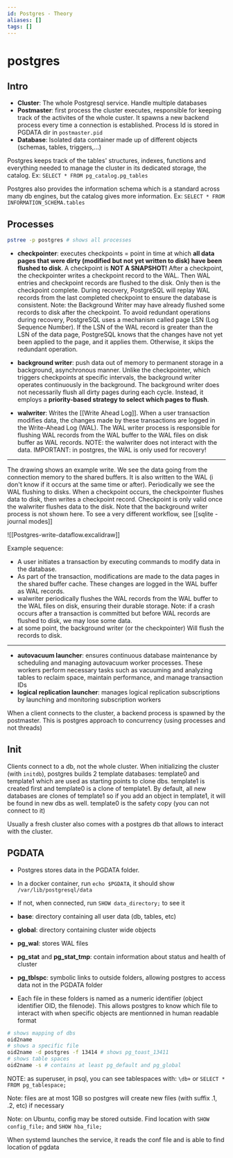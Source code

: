 ```yaml
---
id: Postgres - Theory
aliases: []
tags: []
---
```

# postgres

## Intro

- **Cluster**: The whole Postgresql service. Handle multiple databases
- **Postmaster**: first process the cluster executes, responsible for keeping track of the activites of the whole custer. It spawns a new backend process every time a connection is established. Process Id is stored in PGDATA dir in `postmaster.pid`
- **Database**: Isolated data container made up of different objects (schemas, tables, triggers,...)

Postgres keeps track of the tables' structures, indexes, functions and everything needed to manage the cluster in its dedicated storage, the catalog. Ex: `SELECT * FROM pg_catalog.pg_tables`

Postgres also provides the information schema which is a standard across many db engines, but the catalog gives more information. Ex: `SELECT * FROM INFORMATION_SCHEMA.tables`

## Processes

```bash
pstree -p postgres # shows all processes
```

- **checkpointer**: executes checkpoints = point in time at which **all data pages that were dirty (modified but not yet written to disk) have been flushed to disk**. A checkpoint is **NOT A SNAPSHOT!** After a checkpoint, the checkpointer writes a checkpoint record to the WAL. Then WAL entries and checkpoint records are flushed to the disk. Only then is the checkpoint complete. During recovery, PostgreSQL will replay WAL records from the last completed checkpoint to ensure the database is consistent. Note: the Background Writer may have already flushed some records to disk after the checkpoint. To avoid redundant operations during recovery, PostgreSQL uses a mechanism called page LSN (Log Sequence Number). If the LSN of the WAL record is greater than the LSN of the data page, PostgreSQL knows that the changes have not yet been applied to the page, and it applies them. Otherwise, it skips the redundant operation.

- **background writer**: push data out of memory to permanent storage in a background, asynchronous manner. Unlike the checkpointer, which triggers checkpoints at specific intervals, the background writer operates continuously in the background. The background writer does not necessarily flush all dirty pages during each cycle. Instead, it employs a **priority-based strategy to select which pages to flush**.

- **walwriter**: Writes the [[Write Ahead Log]]. When a user transaction modifies data, the changes made by these transactions are logged in the Write-Ahead Log (WAL). The WAL writer process is responsible for flushing WAL records from the WAL buffer to the WAL files on disk buffer as WAL records. NOTE: the walwriter does not interact with the data. IMPORTANT: in postgres, the WAL is only used for recovery!

---

The drawing shows an example write. We see the data going from the connection memory to the shared buffers. It is also written to the WAL (i don't know if it occurs at the same time or after). Periodically we see the WAL flushing to disks.
When a checkpoint occurs, the checkpointer flushes data to disk, then writes a checkpoint record. Checkpoint is only valid once the walwriter flushes data to the disk.
Note that the background writer process is not shown here. To see a very different workflow, see [[sqlite - journal modes]]

![[Postgres-write-dataflow.excalidraw]]

Example sequence:

- A user initiates a transaction by executing commands to modify data in the database.
- As part of the transaction, modifications are made to the data pages in the shared buffer cache. These changes are logged in the WAL buffer as WAL records.
- walwriter periodically flushes the WAL records from the WAL buffer to the WAL files on disk, ensuring their durable storage. Note: if a crash occurs after a transaction is committed but before WAL records are flushed to disk, we may lose some data.
- at some point, the background writer (or the checkpointer) Will flush the records to disk.

---

- **autovacuum launcher**: ensures continuous database maintenance by scheduling and managing autovacuum worker processes. These workers perform necessary tasks such as vacuuming and analyzing tables to reclaim space, maintain performance, and manage transaction IDs
- **logical replication launcher**: manages logical replication subscriptions by launching and monitoring subscription workers

When a client connects to the cluster, a backend process is spawned by the postmaster. This is postgres approach to concurrency (using processes and not threads)

## Init

Clients connect to a db, not the whole cluster. When initializing the cluster (with `initdb`), postgres builds 2 template databases: template0 and template1 which are used as starting points to clone dbs. template1 is created first and template0 is a clone of template1. By default, all new databases are clones of template1 so if you add an object in template1, it will be found in new dbs as well. template0 is the safety copy (you can not connect to it)

Usually a fresh cluster also comes with a postgres db that allows to interact with the cluster.

## PGDATA

- Postgres stores data in the PGDATA folder.
- In a docker container, run `echo $PGDATA`, it should show `/var/lib/postgresql/data`
- If not, when connected, run `SHOW data_directory;` to see it

- **base**: directory containing all user data (db, tables, etc)
- **global**: directory containing cluster wide objects
- **pg_wal**: stores WAL files
- **pg_stat** and **pg_stat_tmp**: contain information about status and health of cluster
- **pg_tblspc**: symbolic links to outside folders, allowing postgres to access data not in the PGDATA folder

- Each file in these folders is named as a numeric identifier (object identifier OID, the filenode). This allows postgres to know which file to interact with when specific objects are mentionned in human readable format

```bash
# shows mapping of dbs
oid2name
# shows a specific file
oid2name -d postgres -f 13414 # shows pg_toast_13411
# shows table spaces
oid2name -s # contains at least pg_default and pg_global
```

NOTE: as superuser, in psql, you can see tablespaces with: `\db+` or `SELECT * FROM pg_tablespace;`

Note: files are at most 1GB so postgres will create new files (with suffix .1, .2, etc) if necessary

Note: on Ubuntu, config may be stored outside. Find location with `SHOW config_file;` and `SHOW hba_file;`

When systemd launches the service, it reads the conf file and is able to find location of pgdata

